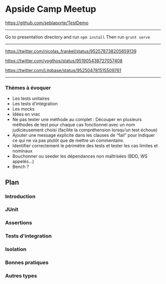 # Apside Camp Meetup
https://github.com/seblaporte/TestDemo

---

Go to presentation directory and run `npm install`
Then run `grunt serve`

---

https://twitter.com/nicolas_frankel/status/952578738205659139

https://twitter.com/yogthos/status/951905438727057408

https://twitter.com/Lilobase/status/952504781515509761

---

### Thèmes à évoquer
* Les tests unitaires
* Les tests d’intégration
* Les mocks
* Idées en vrac
* Ne pas tester une méthode au complet : Découper en plusieurs méthodes de test pour chaque cas fonctionnel avec un nom judicieusement choisi (facilite la compréhension lorsqu’un test échoue)
* Ajouter une message explicite dans les clauses de “fail” pour indiquer ce qui ne va pas plutôt que de mettre un commentaire.
* Identifier correctement le périmètre des tests et tester les cas limites et nominaux
* Bouchonner ou seeder les dépendances non maîtrisées (BDD, WS appelés…)
* Bench ?


## Plan

### Introduction

### JUnit

### Assertions

### Tests d'integration

### Isolation

### Bonnes pratiques

### Autres types
